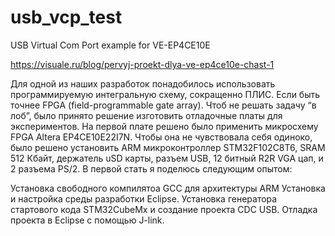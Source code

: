 # usb_vcp_test
USB Virtual Com Port example for VE-EP4CE10E

https://visuale.ru/blog/pervyj-proekt-dlya-ve-ep4ce10e-chast-1

Для одной из наших разработок понадобилось использовать программируемую интегральную схему, сокращенно ПЛИС. Если быть точнее FPGA (field-programmable gate array). Чтоб не решать задачу “в лоб”, было принято решение изготовить отладочные платы для экспериментов. На первой плате решено было применить микросхему FPGA Altera EP4CE10E22I7N. Чтобы она не чувствовала себя одиноко, было решено установить ARM микроконтроллер STM32F102C8T6, SRAM 512 Кбайт, держатель uSD карты, разъем USB, 12 битный R2R VGA цап, и 2 разъема PS/2. В первой стать я поделюсь следующим опытом:

Установка свободного компилятоа GCC для архитектуры ARM
Установка и настройка среды разработки Eclipse.
Установка генератора стартового кода STM32CubeMx и создание проекта CDC USB.
Отладка проекта в Eclipse с помощью J-link.
